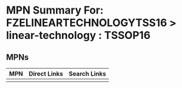 



# MPN Summary For: FZELINEARTECHNOLOGYTSS16 > linear-technology : TSSOP16

## MPNs
  

|MPN|Direct Links|Search Links|
| :--- | :--- | :--- |
||||
